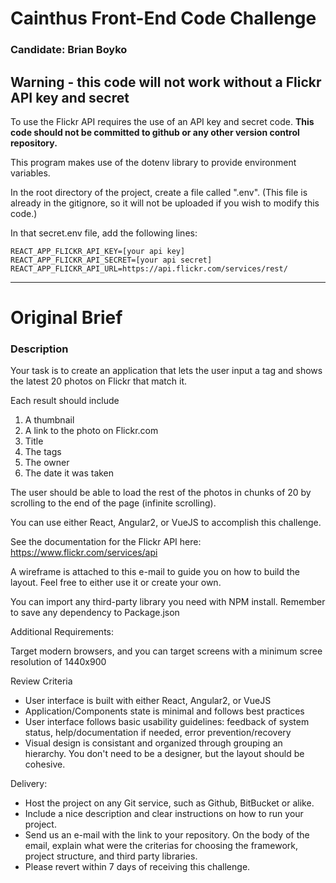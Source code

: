 # Cainthus Front-End Code Challenge
### Candidate: Brian Boyko

## Warning - this code will not work without a Flickr API key and secret

To use the Flickr API requires the use of an API key and secret code. **This code should not be committed to github or any other version control repository.**

This program makes use of the dotenv library to provide environment variables.

In the root directory of the project, create a file called ".env".  (This file is already in the gitignore, so it will not be uploaded if you wish to modify this code.)

In that secret.env file, add the following lines: 

```
REACT_APP_FLICKR_API_KEY=[your api key]
REACT_APP_FLICKR_API_SECRET=[your api secret]
REACT_APP_FLICKR_API_URL=https://api.flickr.com/services/rest/
```

---



# Original Brief

### Description

Your task is to create an application that lets the user input a tag and shows the latest 20 photos on Flickr that match it. 

Each result should include

1. A thumbnail
2. A link to the photo on Flickr.com
3. Title
4. The tags
5. The owner
6. The date it was taken

The user should be able to load the rest of the photos in chunks of 20 by scrolling to the end of the page (infinite scrolling). 

You can use either React, Angular2, or VueJS to accomplish this challenge. 

See the documentation for the Flickr API here: https://www.flickr.com/services/api

A wireframe is attached to this e-mail to guide you on how to build the layout. Feel free to either use it or create your own.

You can import any third-party library you need with NPM install.  Remember to save any dependency to Package.json

Additional Requirements:

Target modern browsers, and you can target screens with a minimum scree resolution of 1440x900

Review Criteria

* User interface is built with either React, Angular2, or VueJS
* Application/Components state is minimal and follows best practices
* User interface follows basic usability guidelines: feedback of system status, help/documentation if needed, error prevention/recovery
* Visual design is consistant and organized through grouping an hierarchy. You don't need to be a designer, but the layout should be cohesive. 

Delivery: 

* Host the project on any Git service, such as Github, BitBucket or alike. 
* Include a nice description and clear instructions on how to run your project.
* Send us an e-mail with the link to your repository. On the body of the email, explain what were the criterias for choosing the framework, project structure, and third party libraries. 
* Please revert within 7 days of receiving this challenge. 
